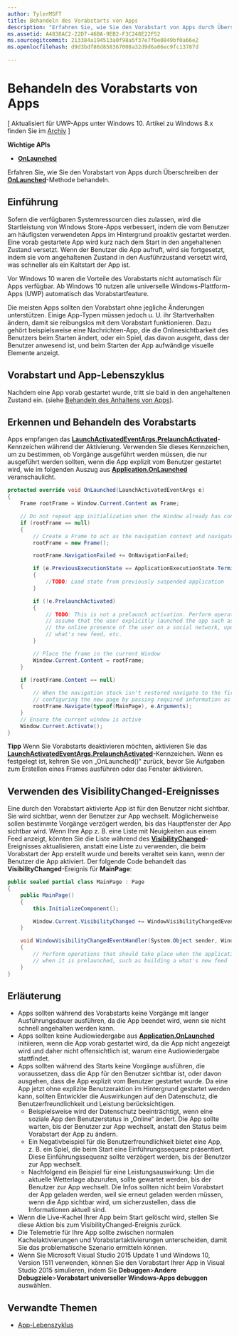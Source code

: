 ```yaml
---
author: TylerMSFT
title: Behandeln des Vorabstarts von Apps
description: "Erfahren Sie, wie Sie den Vorabstart von Apps durch Überschreiben der OnLaunched-Methode behandeln."
ms.assetid: A4838AC2-22D7-46BA-9EB2-F3C248E22F52
ms.sourcegitcommit: 213384a194513a0f98a5f37e7f0e0849bf0a66e2
ms.openlocfilehash: d9d3bdf86d858367008a32d9d6a06ec9fc13787d

---
```


# Behandeln des Vorabstarts von Apps


\[ Aktualisiert für UWP-Apps unter Windows 10. Artikel zu Windows 8.x finden Sie im [Archiv](http://go.microsoft.com/fwlink/p/?linkid=619132) \]


**Wichtige APIs**

-   [**OnLaunched**](https://msdn.microsoft.com/library/windows/apps/br242335)

Erfahren Sie, wie Sie den Vorabstart von Apps durch Überschreiben der [**OnLaunched**](https://msdn.microsoft.com/library/windows/apps/br242335)-Methode behandeln.

## Einführung


Sofern die verfügbaren Systemressourcen dies zulassen, wird die Startleistung von Windows Store-Apps verbessert, indem die vom Benutzer am häufigsten verwendeten Apps im Hintergrund proaktiv gestartet werden. Eine vorab gestartete App wird kurz nach dem Start in den angehaltenen Zustand versetzt. Wenn der Benutzer die App aufruft, wird sie fortgesetzt, indem sie vom angehaltenen Zustand in den Ausführzustand versetzt wird, was schneller als ein Kaltstart der App ist.

Vor Windows 10 waren die Vorteile des Vorabstarts nicht automatisch für Apps verfügbar. Ab Windows 10 nutzen alle universelle Windows-Plattform-Apps (UWP) automatisch das Vorabstartfeature.

Die meisten Apps sollten den Vorabstart ohne jegliche Änderungen unterstützen. Einige App-Typen müssen jedoch u. U. ihr Startverhalten ändern, damit sie reibungslos mit dem Vorabstart funktionieren. Dazu gehört beispielsweise eine Nachrichten-App, die die Onlinesichtbarkeit des Benutzers beim Starten ändert, oder ein Spiel, das davon ausgeht, dass der Benutzer anwesend ist, und beim Starten der App aufwändige visuelle Elemente anzeigt.

## Vorabstart und App-Lebenszyklus


Nachdem eine App vorab gestartet wurde, tritt sie bald in den angehaltenen Zustand ein. (siehe [Behandeln des Anhaltens von Apps](suspend-an-app.md)).

## Erkennen und Behandeln des Vorabstarts


Apps empfangen das [**LaunchActivatedEventArgs.PrelaunchActivated**](https://msdn.microsoft.com/library/windows/apps/dn263740)-Kennzeichen während der Aktivierung. Verwenden Sie dieses Kennzeichen, um zu bestimmen, ob Vorgänge ausgeführt werden müssen, die nur ausgeführt werden sollten, wenn die App explizit vom Benutzer gestartet wird, wie im folgenden Auszug aus [**Application.OnLaunched**](https://msdn.microsoft.com/library/windows/apps/br242335) veranschaulicht.

```cs
protected override void OnLaunched(LaunchActivatedEventArgs e)
{
    Frame rootFrame = Window.Current.Content as Frame;

    // Do not repeat app initialization when the Window already has content - rather just ensure that the window is active
    if (rootFrame == null)
    {
        // Create a Frame to act as the navigation context and navigate to the first page
        rootFrame = new Frame();

        rootFrame.NavigationFailed += OnNavigationFailed;

        if (e.PreviousExecutionState == ApplicationExecutionState.Terminated)
        {
            //TODO: Load state from previously suspended application
        }

        if (!e.PrelaunchActivated)
        {
            // TODO: This is not a prelaunch activation. Perform operations which
            // assume that the user explicitly launched the app such as updating
            // the online presence of the user on a social network, updating a
            // what's new feed, etc.
        }

        // Place the frame in the current Window
        Window.Current.Content = rootFrame;
    }

    if (rootFrame.Content == null)
    {
        // When the navigation stack isn't restored navigate to the first page,
        // configuring the new page by passing required information as a navigation parameter
        rootFrame.Navigate(typeof(MainPage), e.Arguments);
    }
    // Ensure the current window is active
    Window.Current.Activate();
}
```

**Tipp**  Wenn Sie Vorabstarts deaktivieren möchten, aktivieren Sie das [**LaunchActivatedEventArgs.PrelaunchActivated**](https://msdn.microsoft.com/library/windows/apps/dn263740)-Kennzeichen. Wenn es festgelegt ist, kehren Sie von „OnLaunched()“ zurück, bevor Sie Aufgaben zum Erstellen eines Frames ausführen oder das Fenster aktivieren.

 

## Verwenden des VisibilityChanged-Ereignisses


Eine durch den Vorabstart aktivierte App ist für den Benutzer nicht sichtbar. Sie wird sichtbar, wenn der Benutzer zur App wechselt. Möglicherweise sollen bestimmte Vorgänge verzögert werden, bis das Hauptfenster der App sichtbar wird. Wenn Ihre App z. B. eine Liste mit Neuigkeiten aus einem Feed anzeigt, könnten Sie die Liste während des [**VisibilityChanged**](https://msdn.microsoft.com/library/windows/apps/hh702458)-Ereignisses aktualisieren, anstatt eine Liste zu verwenden, die beim Vorabstart der App erstellt wurde und bereits veraltet sein kann, wenn der Benutzer die App aktiviert. Der folgende Code behandelt das **VisibilityChanged**-Ereignis für **MainPage**:

```cs
public sealed partial class MainPage : Page
{
    public MainPage()
    {
        this.InitializeComponent();

        Window.Current.VisibilityChanged += WindowVisibilityChangedEventHandler;
    }

    void WindowVisibilityChangedEventHandler(System.Object sender, Windows.UI.Core.VisibilityChangedEventArgs e)
    {
        // Perform operations that should take place when the application becomes visible rather than
        // when it is prelaunched, such as building a what's new feed
    }
}
```

## Erläuterung


-   Apps sollten während des Vorabstarts keine Vorgänge mit langer Ausführungsdauer ausführen, da die App beendet wird, wenn sie nicht schnell angehalten werden kann.
-   Apps sollten keine Audiowiedergabe aus [**Application.OnLaunched**](https://msdn.microsoft.com/library/windows/apps/br242335) initiieren, wenn die App vorab gestartet wird, da die App nicht angezeigt wird und daher nicht offensichtlich ist, warum eine Audiowiedergabe stattfindet.
-   Apps sollten während des Starts keine Vorgänge ausführen, die voraussetzen, dass die App für den Benutzer sichtbar ist, oder davon ausgehen, dass die App explizit vom Benutzer gestartet wurde. Da eine App jetzt ohne explizite Benutzeraktion im Hintergrund gestartet werden kann, sollten Entwickler die Auswirkungen auf den Datenschutz, die Benutzerfreundlichkeit und Leistung berücksichtigen.
    -   Beispielsweise wird der Datenschutz beeinträchtigt, wenn eine soziale App den Benutzerstatus in „Online“ ändert. Die App sollte warten, bis der Benutzer zur App wechselt, anstatt den Status beim Vorabstart der App zu ändern.
    -   Ein Negativbeispiel für die Benutzerfreundlichkeit bietet eine App, z. B. ein Spiel, die beim Start eine Einführungssequenz präsentiert. Diese Einführungssequenz sollte verzögert werden, bis der Benutzer zur App wechselt.
    -   Nachfolgend ein Beispiel für eine Leistungsauswirkung: Um die aktuelle Wetterlage abzurufen, sollte gewartet werden, bis der Benutzer zur App wechselt. Die Infos sollten nicht beim Vorabstart der App geladen werden, weil sie erneut geladen werden müssen, wenn die App sichtbar wird, um sicherzustellen, dass die Informationen aktuell sind.
-   Wenn die Live-Kachel Ihrer App beim Start gelöscht wird, stellen Sie diese Aktion bis zum VisibilityChanged-Ereignis zurück.
-   Die Telemetrie für Ihre App sollte zwischen normalen Kachelaktivierungen und Vorabstartaktivierungen unterscheiden, damit Sie das problematische Szenario ermitteln können.
-   Wenn Sie Microsoft Visual Studio 2015 Update 1 und Windows 10, Version 1511 verwenden, können Sie den Vorabstart Ihrer App in Visual Studio 2015 simulieren, indem Sie **Debuggen**&gt;**Andere Debugziele**&gt;**Vorabstart universeller Windows-Apps debuggen** auswählen.

## Verwandte Themen

* [App-Lebenszyklus](app-lifecycle.md)

 

 



<!--HONumber=Jun16_HO5-->


